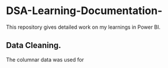 # DSA-Learning-Documentation-
This repository gives detailed work on my learnings  in Power BI.
## Data Cleaning.
 The columnar data was used for
